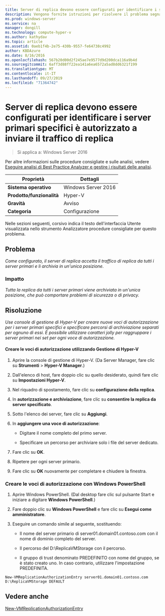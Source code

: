 ```yaml
---
title: Server di replica devono essere configurati per identificare i server primari specifici è autorizzato a inviare il traffico di replica
description: Vengono fornite istruzioni per risolvere il problema segnalato da questa regola di Best Practices Analyzer.
ms.prod: windows-server
ms.service: na
manager: dongill
ms.technology: compute-hyper-v
ms.author: kathydav
ms.topic: article
ms.assetid: 0aeb1f4b-2e75-430b-9557-fe64738c4992
author: KBDAzure
ms.date: 8/16/2016
ms.openlocfilehash: 567b20d00d2f245ae7e9577d9d200dca116a9b4d
ms.sourcegitcommit: 6aff3d88ff22ea141a6ea6572a5ad8dd6321f199
ms.translationtype: MT
ms.contentlocale: it-IT
ms.lasthandoff: 09/27/2019
ms.locfileid: "71364742"
---
```

# <a name="replica-servers-should-be-configured-to-identify-specific-primary-servers-authorized-to-send-replication-traffic"></a>Server di replica devono essere configurati per identificare i server primari specifici è autorizzato a inviare il traffico di replica

>Si applica a: Windows Server 2016

Per altre informazioni sulle procedure consigliate e sulle analisi, vedere [Eseguire analisi di Best Practice Analyzer e gestire i risultati delle analisi](https://go.microsoft.com/fwlink/p/?LinkID=223177).  
  
|Proprietà|Dettagli|  
|-|-|  
|**Sistema operativo**|Windows Server 2016|  
|**Prodotto/funzionalità**|Hyper-V|  
|**Gravità**|Avviso|  
|**Categoria**|Configurazione|  
  
Nelle sezioni seguenti, corsivo indica il testo dell'interfaccia Utente visualizzata nello strumento Analizzatore procedure consigliate per questo problema.  
  
## <a name="issue"></a>Problema  
*Come configurato, il server di replica accetta il traffico di replica da tutti i server primari e li archivia in un'unica posizione.*  
  
### <a name="impact"></a>Impatto  
*Tutta la replica da tutti i server primari viene archiviata in un'unica posizione, che può comportare problemi di sicurezza o di privacy.*  
  
## <a name="resolution"></a>Risoluzione  
*Use console di gestione di Hyper-V per creare nuove voci di autorizzazione per i server primari specifici e specificare percorsi di archiviazione separati per ognuno di essi. È possibile utilizzare caratteri jolly per raggruppare i server primari nei set per ogni voce di autorizzazione.*  
  
#### <a name="create-authorization-entries-using-hyper-v-manager"></a>Creare le voci di autorizzazione utilizzando Gestione di Hyper-V  
  
1.  Aprire la console di gestione di Hyper-V. (Da Server Manager, fare clic su **Strumenti** > **Hyper-V Manager**.)  
  
2.  Dall'elenco di host, fare doppio clic su quello desiderato, quindi fare clic su **Impostazioni Hyper-V**.  
  
3.  Nel riquadro di spostamento, fare clic su **configurazione della replica**.  
  
4.  In **autorizzazione e archiviazione**, fare clic su **consentire la replica da server specificato**.  
  
5.  Sotto l'elenco dei server, fare clic su **Aggiungi**.  
  
6.  In **aggiungere una voce di autorizzazione**:  
  
    -   Digitare il nome completo del primo server.  
  
    -   Specificare un percorso per archiviare solo i file del server dedicato.  
  
7.  Fare clic su **OK**.  
  
8.  Ripetere per ogni server primario.  
  
9. Fare clic su **OK** nuovamente per completare e chiudere la finestra.  
  
### <a name="create-authorization-entries-using-windows-powershell"></a>Creare le voci di autorizzazione con Windows PowerShell  
  
1.  Aprire Windows PowerShell. (Dal desktop fare clic sul pulsante Start e iniziare a digitare **Windows PowerShell**.)  
  
2.  Fare doppio clic su **Windows PowerShell** e fare clic su **Esegui come amministratore**.  
  
3.  Eseguire un comando simile al seguente, sostituendo:  
  
    -   Il nome del server primario di server01.domain01.contoso.com con il nome di dominio completo del server.  
  
    -   Il percorso del D:\ReplicaVMStorage con il percorso.  
  
    -   Il gruppo di trust denominato PREDEFINITO con nome del gruppo, se è stato creato uno. In caso contrario, utilizzare l'impostazione PREDEFINITA.  
  
```  
New-VMReplicationAuthorizationEntry server01.domain01.contoso.com D:\ReplicaVMStorage DEFAULT  
```  
  
## <a name="see-also"></a>Vedere anche  
[New-VMReplicationAuthorizationEntry](https://technet.microsoft.com/library/hh848606.aspx)  
  


